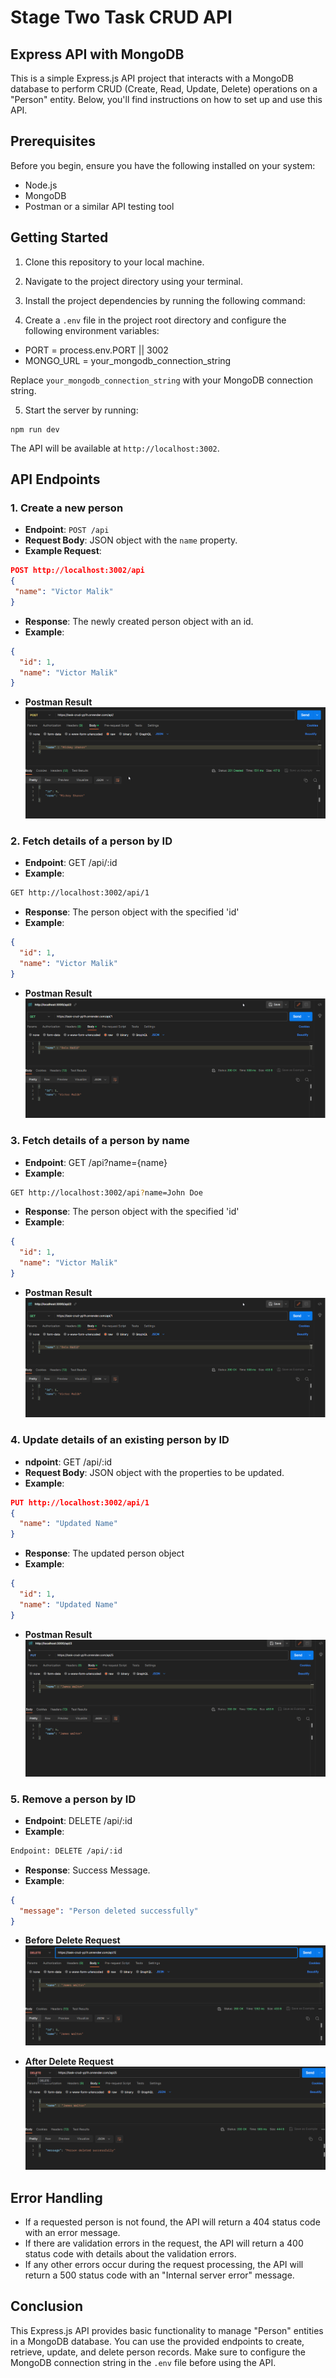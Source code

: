 # Stage Two Task CRUD API

## Express API with MongoDB

This is a simple Express.js API project that interacts with a MongoDB database to perform CRUD (Create, Read, Update, Delete) operations on a "Person" entity. Below, you'll find instructions on how to set up and use this API.

## Prerequisites

Before you begin, ensure you have the following installed on your system:

- Node.js
- MongoDB
- Postman or a similar API testing tool

## Getting Started

1. Clone this repository to your local machine.

2. Navigate to the project directory using your terminal.

3. Install the project dependencies by running the following command:

4. Create a `.env` file in the project root directory and configure the following environment variables:
- PORT = process.env.PORT || 3002
- MONGO_URL = your_mongodb_connection_string

Replace `your_mongodb_connection_string` with your MongoDB connection string.

5. Start the server by running:

 ```
 npm run dev
 ```
 
The API will be available at `http://localhost:3002`.

## API Endpoints

### 1. Create a new person

- **Endpoint**: `POST /api`
- **Request Body**: JSON object with the `name` property.
- **Example Request**:

```json
POST http://localhost:3002/api
{
 "name": "Victor Malik"
}
```

- **Response**: The newly created person object with an id.
- **Example**:

```Json
{
  "id": 1,
  "name": "Victor Malik"
}
```

- **Postman Result**
 ![POST Request](CrudOpImages/POST_REQUEST.png)

### 2. Fetch details of a person by ID 
- **Endpoint**: GET /api/:id
- **Example**: 
```bash
GET http://localhost:3002/api/1
```
- **Response**:  The person object with the specified 'id'
- **Example**:

```Json
{
  "id": 1,
  "name": "Victor Malik"
}
```
- **Postman Result**
 ![GET Request by Id](CrudOpImages/GET_REQUEST.png)

### 3. Fetch details of a person by name 
- **Endpoint**: GET /api?name={name}
- **Example**: 
```bash
GET http://localhost:3002/api?name=John Doe

```

- **Response**:  The person object with the specified 'id'
- **Example**:

```Json
{
  "id": 1,
  "name": "Victor Malik"
}
```

 - **Postman Result**
 ![GET Request by name](CrudOpImages/GET_REQUEST.png)

### 4. Update details of an existing person by ID
- **ndpoint**: GET /api/:id
- **Request Body**: JSON object with the properties to be updated.
- **Example**: 

```json
PUT http://localhost:3002/api/1
{
  "name": "Updated Name"
}

```

- **Response**:  The updated person object
- **Example**:

```Json
{
  "id": 1,
  "name": "Updated Name"
}
```

-  **Postman Result**
 ![PUT Request using ID](CrudOpImages/PUT_REQUEST.png)

### 5. Remove a person by ID

- **Endpoint**: DELETE /api/:id
- **Example**: 

```bash
Endpoint: DELETE /api/:id
```

- **Response**: Success Message.
- **Example**:

```Json
{
  "message": "Person deleted successfully"
}
```
- **Before Delete Request**
  ![Before](CrudOpImages/DELETE_BEFORE.png)
  
- **After Delete Request**
  ![Before](CrudOpImages/DELETE_Succefulpng.png)

## Error Handling

- If a requested person is not found, the API will return a 404 status code with an error message.
- If there are validation errors in the request, the API will return a 400 status code with details about the validation errors.
- If any other errors occur during the request processing, the API will return a 500 status code with an "Internal server error" message.

## Conclusion

This Express.js API provides basic functionality to manage "Person" entities in a MongoDB database. You can use the provided endpoints to create, retrieve, update, and delete person records. Make sure to configure the MongoDB connection string in the `.env` file before using the API. 
